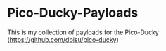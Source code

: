 # Pico-Ducky-Payloads
This is my collection of payloads for the Pico-Ducky (https://github.com/dbisu/pico-ducky) 


